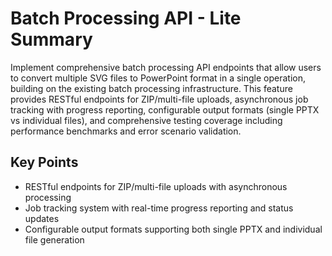 # Batch Processing API - Lite Summary

Implement comprehensive batch processing API endpoints that allow users to convert multiple SVG files to PowerPoint format in a single operation, building on the existing batch processing infrastructure. This feature provides RESTful endpoints for ZIP/multi-file uploads, asynchronous job tracking with progress reporting, configurable output formats (single PPTX vs individual files), and comprehensive testing coverage including performance benchmarks and error scenario validation.

## Key Points
- RESTful endpoints for ZIP/multi-file uploads with asynchronous processing
- Job tracking system with real-time progress reporting and status updates
- Configurable output formats supporting both single PPTX and individual file generation